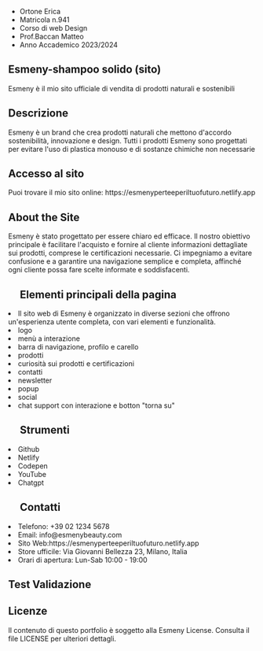 <ul>
  <li>Ortone Erica</li>
  <li>Matricola n.941</li>
  <li>Corso di web Design</li>
  <li>Prof.Baccan Matteo</li>
  <li>Anno Accademico 2023/2024</li>
</ul>
<h2>Esmeny-shampoo solido (sito)</h2>
<p>Esmeny è il mio sito ufficiale di vendita di prodotti naturali e sostenibili</p>
<h2>Descrizione</h2>
<p>Esmeny è un brand che crea prodotti naturali che mettono d'accordo sostenibilità, innovazione e design. Tutti i prodotti Esmeny sono progettati per evitare l'uso di plastica monouso e di sostanze chimiche non necessarie</p>
<h2>Accesso al sito</h2>
<p>Puoi trovare il mio sito online: https://esmenyperteeperiltuofuturo.netlify.app</p>
<h2>About the Site</h2>
<p>Esmeny è stato progettato per essere chiaro ed efficace. Il nostro obiettivo principale è facilitare l'acquisto e fornire al cliente informazioni dettagliate sui prodotti, comprese le certificazioni necessarie. Ci impegniamo a evitare confusione e a garantire una navigazione semplice e completa, affinché ogni cliente possa fare scelte informate e soddisfacenti. </p>
<ul><h2>Elementi principali della pagina</h2></ul>
  <li>Il sito web di Esmeny è organizzato in diverse sezioni che offrono un'esperienza utente completa, con vari elementi e funzionalità.</li>
  <li>logo</li>
  <li>menù a interazione</li>
  <li>barra di navigazione, profilo e carello</li>
  <li>prodotti</li>
  <li>curiosità sui prodotti e certificazioni</li>
  <li>contatti</li>
  <li>newsletter</li>
  <li>popup</li>
  <li>social</li>
  <li>chat support con interazione e botton "torna su"</li>
<ul><h2>Strumenti </h2></ul>
  <li>Github</li>
  <li>Netlify</li>
  <li>Codepen</li>
  <li>YouTube</li>
  <li>Chatgpt</li>
<ul><h2>Contatti</h2></ul>
  <li>Telefono: +39 02 1234 5678</li>
  <li>Email: info@esmenybeauty.com</li>
  <li>Sito Web:https://esmenyperteeperiltuofuturo.netlify.app</li>
  <li>Store ufficile: Via Giovanni Bellezza 23, Milano, Italia</li>
  <li>Orari di apertura: Lun-Sab 10:00 - 19:00</li>
<h2>Test Validazione</h2>
<link href="https://pagespeed.web.dev/analysis/https-esmenyperteeperiltuofuturo-netlify-app/0cbqft8fzq?form_factor=mobile" alt="PageSpeed Insights">
<h2>Licenze</h2>
<p>Il contenuto di questo portfolio è soggetto alla Esmeny License. Consulta il file LICENSE per ulteriori dettagli.</p>

